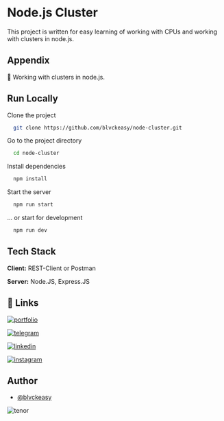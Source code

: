 
# Node.js Cluster

This project is written for easy learning of working with CPUs and working with clusters in node.js.



## Appendix

👊 Working with clusters in node.js.


## Run Locally

Clone the project

```bash
  git clone https://github.com/blvckeasy/node-cluster.git
```

Go to the project directory

```bash
  cd node-cluster
```

Install dependencies

```bash
  npm install
```

Start the server

```bash
  npm run start
```

... or start for development

```bash
  npm run dev
```
## Tech Stack

**Client:** REST-Client or Postman

**Server:** Node.JS, Express.JS

## 🔗 Links
[![portfolio](https://img.shields.io/badge/my_portfolio-000?style=for-the-badge&logo=ko-fi&logoColor=white)](https://#)

[![telegram](https://img.shields.io/badge/telegram-0088cc?style=for-the-badge&logo=telegram&logoColor=white)](https://t.me/blvckeasy)

[![linkedin](https://img.shields.io/badge/linkedin-0A66C2?style=for-the-badge&logo=linkedin&logoColor=white)](https://www.linkedin.com/in/islom-abdurahmonov-992928230)

[![instagram](https://img.shields.io/badge/instagram-8a3ab9?style=for-the-badge&logo=instagram&logoColor=white)](https://instagram.com/blvckeasy)


## Author
- [@blvckeasy](https://www.github.com/blvckeasy)

![tenor](https://user-images.githubusercontent.com/89062710/206835928-813b5427-f09b-431e-b10c-42e155e6578e.gif)
